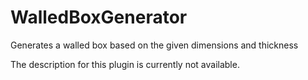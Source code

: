 # WalledBoxGenerator
Generates a walled box based on the given dimensions and thickness

The description for this plugin is currently not available.
